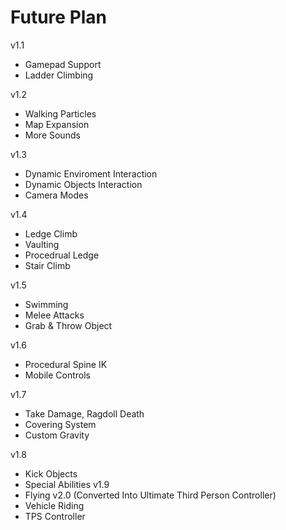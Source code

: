 # Future Plan

v1.1
- Gamepad Support
- Ladder Climbing

v1.2
- Walking Particles
- Map Expansion
- More Sounds

v1.3
- Dynamic Enviroment Interaction
- Dynamic Objects Interaction
- Camera Modes

v1.4
- Ledge Climb
- Vaulting
- Procedrual Ledge
- Stair Climb

v1.5
- Swimming
- Melee Attacks
- Grab & Throw Object
  
v1.6
- Procedural Spine IK
- Mobile Controls

v1.7
- Take Damage, Ragdoll Death
- Covering System
- Custom Gravity

v1.8
- Kick Objects
- Special Abilities
v1.9
- Flying
v2.0 (Converted Into Ultimate Third Person Controller)
- Vehicle Riding
- TPS Controller
